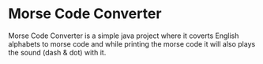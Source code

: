 # Morse Code Converter

Morse Code Converter is a simple java project where it coverts English alphabets to morse code and while printing the morse code it will also plays the sound (dash & dot) with it. 
